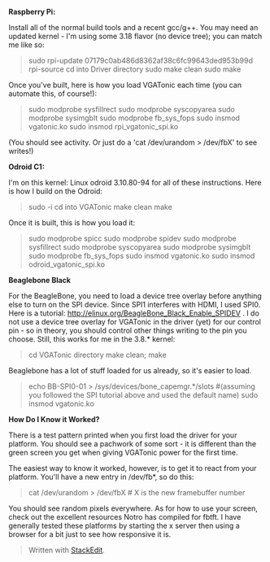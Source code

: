 **Raspberry Pi:**

Install all of the normal build tools and a recent gcc/g++. You may need an updated kernel - I'm using some 3.18 flavor (no device tree); you can match me like so:

> sudo rpi-update 07179c0ab486d8362af38c6fc99643ded953b99d
> rpi-source
> cd into Driver directory
> sudo make clean 
> sudo make


Once you've built, here is how you load VGATonic each time (you can automate this, of course!):

> sudo modprobe sysfillrect 
> sudo modprobe syscopyarea 
> sudo modprobe sysimgblt
> sudo modprobe fb_sys_fops
> sudo insmod vgatonic.ko
> sudo insmod rpi_vgatonic_spi.ko

(You should see activity. Or just do a 'cat /dev/urandom > /dev/fbX' to see writes!)


**Odroid C1:**

I'm on this kernel: Linux odroid 3.10.80-94 for all of these instructions.  Here is how I build on the Odroid:

> sudo -i 
> cd into VGATonic
> make clean
> make

Once it is built, this is how you load it:

> sudo modprobe spicc
> sudo modprobe spidev
> sudo modprobe sysfillrect
> sudo modprobe syscopyarea
> sudo modprobe sysimgblt
> sudo modprobe fb_sys_fops
> sudo insmod vgatonic.ko
> sudo insmod odroid_vgatonic_spi.ko

**Beaglebone Black**

For the BeagleBone, you need to load a device tree overlay before anything else to turn on the SPI device.  Since SPI1 interferes with HDMI, I used SPI0.  Here is a tutorial: http://elinux.org/BeagleBone_Black_Enable_SPIDEV .  I do not use a device tree overlay for VGATonic in the driver (yet) for our control pin - so in theory, you should control other things writing to the pin you choose.  Still, this works for me in the 3.8.* kernel:

> cd VGATonic directory
> make clean; make

Beaglebone has a lot of stuff loaded for us already, so it's easier to load.

> echo BB-SPI0-01 > /sys/devices/bone_capemgr.*/slots #(assuming you followed the SPI tutorial above and used the default name)
> sudo insmod vgatonic.ko 

**How Do I Know it Worked?**

There is a test pattern printed when you first load the driver for your platform.  You should see a pachwork of some sort - it is different than the green screen you get when giving VGATonic power for the first time.

The easiest way to know it worked, however, is to get it to react from your platform.  You'll have a new entry in /dev/fb*, so do this:

> cat /dev/urandom > /dev/fbX # X is the new framebuffer number

You should see random pixels everywhere.  As for how to use your screen, check out the excellent resources Notro has compiled for fbtft.  I have generally tested these platforms by starting the x server then using a browser for a bit just to see how responsive it is.

> Written with [StackEdit](https://stackedit.io/).
